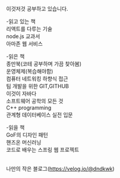 이것저것 공부하고 있습니다.

-읽고 있는 책
<br>리액트를 다루는 기술
<br>node.js 교과서
<br>아마존 웹 서비스

-읽은 책
<br>종만북(코테 공부하며 가끔 찾아봄)
<br>운영체제(복습해야함)
<br>컴퓨터 네트워킹 하향식 접근
<br>팀 개발을 위한 GIT,GITHUB
<br>이것이 자바다
<br>소프트웨어 공학의 모든 것
<br>C++ programming
<br>관계형 데이터베이스 실전 입문

-읽을 책
<br>GoF의 디자인 패턴
<br>핸즈온 머신러닝
<br>코드로 배우는 스프링 웹 프로젝트


<br>나만의 작은 블로그(https://velog.io/@dndkwk)
